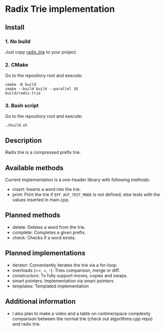 # Radix Trie implementation

## Install

### 1. No build
Just copy [radix\_trie](src/radix_trie.hpp) to your project.

### 2. CMake
Go to the repository root and execute:
```
cmake -B build
cmake --build build --parallel 10
build/radix-trie
```

### 3. Bash script
Go to the repository root and execute:
```
./build.sh
```

## Description
Radix trie is a compressed prefix trie. 

## Available methods 
Current implementation is a one-header library with following methods:
- insert: Inserts a word into the trie.
- print: Print the trie if `EFF_AUT_TEST_MODE` is not defined, else tests with the values inserted in main.cpp.

## Planned methods
- delete: Deletes a word from the trie.
- complete: Completes a given prefix.
- check: Checks if a word exists.

## Planned implementations
- iterator: Conveniently iterates the trie via a for-loop.
- overloads (==, +, -): Tries comparison, merge or diff.
- constructors: To fully support moves, copies and swaps.
- smart pointers: Implementation via smart pointers
- templates: Templated implementation 

## Additional information
- I also plan to make a video and a table on runtime/space complexity comparison between the normal trie (check out algorithms.cpp repo) and radix trie.

